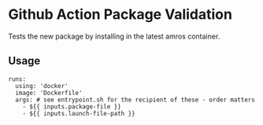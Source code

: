 # Github Action Package Validation

Tests the new package by installing in the latest amros container.

## Usage

```
runs:
  using: 'docker'
  image: 'Dockerfile'
  args: # see entrypoint.sh for the recipient of these - order matters
    - ${{ inputs.package-file }}
    - ${{ inputs.launch-file-path }}
```
